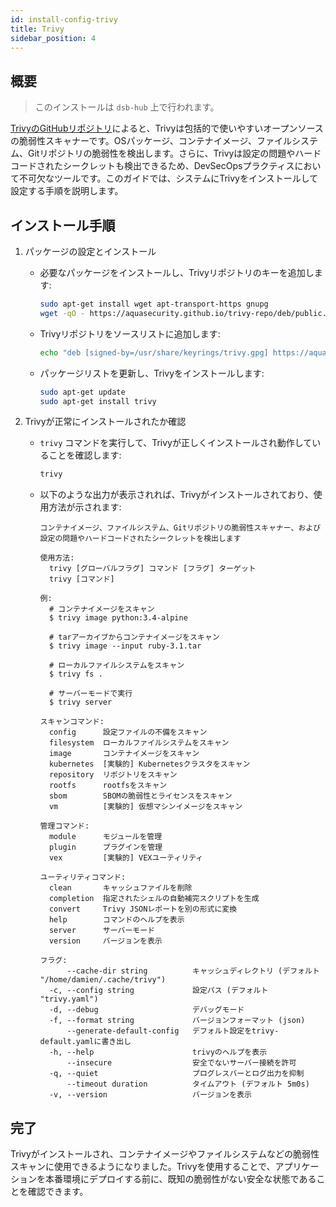 ```yaml
---
id: install-config-trivy
title: Trivy
sidebar_position: 4
---
```


## 概要

> このインストールは `dsb-hub` 上で行われます。

[TrivyのGitHubリポジトリ]によると、Trivyは包括的で使いやすいオープンソースの脆弱性スキャナーです。OSパッケージ、コンテナイメージ、ファイルシステム、Gitリポジトリの脆弱性を検出します。さらに、Trivyは設定の問題やハードコードされたシークレットも検出できるため、DevSecOpsプラクティスにおいて不可欠なツールです。このガイドでは、システムにTrivyをインストールして設定する手順を説明します。

## インストール手順

1. パッケージの設定とインストール

   - 必要なパッケージをインストールし、Trivyリポジトリのキーを追加します:

     ```bash
     sudo apt-get install wget apt-transport-https gnupg
     wget -qO - https://aquasecurity.github.io/trivy-repo/deb/public.key | gpg --dearmor | sudo tee /usr/share/keyrings/trivy.gpg > /dev/null
     ```

   - Trivyリポジトリをソースリストに追加します:

     ```bash
     echo "deb [signed-by=/usr/share/keyrings/trivy.gpg] https://aquasecurity.github.io/trivy-repo/deb generic main" | sudo tee -a /etc/apt/sources.list.d/trivy.list
     ```

   - パッケージリストを更新し、Trivyをインストールします:

     ```bash
     sudo apt-get update
     sudo apt-get install trivy
     ```

2. Trivyが正常にインストールされたか確認

   - `trivy` コマンドを実行して、Trivyが正しくインストールされ動作していることを確認します:

     ```bash
     trivy
     ```

   - 以下のような出力が表示されれば、Trivyがインストールされており、使用方法が示されます:

     ```text
     コンテナイメージ、ファイルシステム、Gitリポジトリの脆弱性スキャナー、および設定の問題やハードコードされたシークレットを検出します

     使用方法:
       trivy [グローバルフラグ] コマンド [フラグ] ターゲット
       trivy [コマンド]

     例:
       # コンテナイメージをスキャン
       $ trivy image python:3.4-alpine

       # tarアーカイブからコンテナイメージをスキャン
       $ trivy image --input ruby-3.1.tar

       # ローカルファイルシステムをスキャン
       $ trivy fs .

       # サーバーモードで実行
       $ trivy server

     スキャンコマンド:
       config      設定ファイルの不備をスキャン
       filesystem  ローカルファイルシステムをスキャン
       image       コンテナイメージをスキャン
       kubernetes  [実験的] Kubernetesクラスタをスキャン
       repository  リポジトリをスキャン
       rootfs      rootfsをスキャン
       sbom        SBOMの脆弱性とライセンスをスキャン
       vm          [実験的] 仮想マシンイメージをスキャン

     管理コマンド:
       module      モジュールを管理
       plugin      プラグインを管理
       vex         [実験的] VEXユーティリティ

     ユーティリティコマンド:
       clean       キャッシュファイルを削除
       completion  指定されたシェルの自動補完スクリプトを生成
       convert     Trivy JSONレポートを別の形式に変換
       help        コマンドのヘルプを表示
       server      サーバーモード
       version     バージョンを表示

     フラグ:
           --cache-dir string          キャッシュディレクトリ (デフォルト "/home/damien/.cache/trivy")
       -c, --config string             設定パス (デフォルト "trivy.yaml")
       -d, --debug                     デバッグモード
       -f, --format string             バージョンフォーマット (json)
           --generate-default-config   デフォルト設定をtrivy-default.yamlに書き出し
       -h, --help                      trivyのヘルプを表示
           --insecure                  安全でないサーバー接続を許可
       -q, --quiet                     プログレスバーとログ出力を抑制
           --timeout duration          タイムアウト (デフォルト 5m0s)
       -v, --version                   バージョンを表示
     ```

## 完了

Trivyがインストールされ、コンテナイメージやファイルシステムなどの脆弱性スキャンに使用できるようになりました。Trivyを使用することで、アプリケーションを本番環境にデプロイする前に、既知の脆弱性がない安全な状態であることを確認できます。

<!-- Sources -->

[TrivyのGitHubリポジトリ]: https://github.com/aquasecurity/trivy